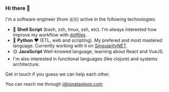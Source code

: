### Hi there 👋

I'm a software engineer (from 🇧🇷) active in the following technologies:

 - 🐚 **Shell Script** (bash, zsh, tmux, ssh, etc). I'm always interested how improve my workflow with [dotfiles][dotfiles].
 - 🐍 **Python** ❤️ (ETL, web and scripting). My prefered and most mastered language. Currently working with it on [SingularityNET][snet].
 - 🟡 **JavaScript** Well-knowed language, learning about React and VueJS.
 - I'm also interested in functional languages (like clojure) and systems architecture.
 
 Get in touch if you guess we can help each other.
 
 You can reach me through j@jonatasleon.com
 
 [dotfiles]: https://github.com/jonatasleon/dotfiles
 [snet]: https://github.com/singnet
